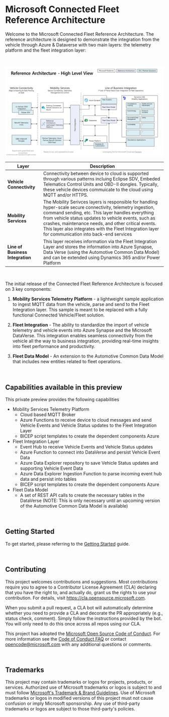 # Microsoft Connected Fleet Reference Architecture 
Welcome to the Microsoft Connected Fleet Reference Architecture.   The reference architecture is designed to demonstrate the integration from the vehicle through Azure & Dataverse with two main layers: the telemetry platform and the fleet integration layer:

<br/>

![](./docs/images//HighLevelArchitecture.png)

| Layer |  Description  |
|---|---|
| **Vehicle Connectivity**  | Connectivity between device to cloud is supported through various patterns incluing Eclipse SDV, Embeded Telematics Control Units and OBD-II dongles.   Typically, these vehicle devices commuicate to the cloud using MQTT and/or HTTPS.    |
| **Mobility Services**  | The Mobility Serivces layers is responsible for handling hyper-scale secure connectivity, telemetry ingestion, command sending, etc. This layer handles everything from vehicle status updates to vehicle events, such as crashes, maintenance needs, and other critical events.  This layer also integrates with the Fleet Integration layer for communication into back-end services  |
| **Line of Business Integration**  | This layer receives information via the Fleet Integration Layer and stores the information into Azure Synapse, Data Verse (using the Automotive Common Data Model) and can be extended using Dynamics 365 and/or Power Platform  |

<br/>

The initial release of the Connected Fleet Reference Architecture is focused on 3 key components:

1. **Mobility Services Telemetry Platform** - a lightweight sample application to ingest MQTT data from the vehicle, parse and send to the Fleet Integration layer.   This sample is meant to be replaced with a fully functional Connected Vehicle/Fleet solution.

1. **Fleet Integration** - The ability to standardize the import of vehicle telemetry and vehicle events into Azure Synapse and the Microsoft DataVerse. This integration enables seamless connectivity from the vehicle all the way to business integration, providing real-time insights into fleet performance and productivity.

1. **Fleet Data Model** - An extension to the Automotive Common Data Model that includes new entities related to fleet operations.

<br/>


## Capabilities available in this preview
This private preview provides the following capabilities
- Mobility Services Telemetry Platform 
    - Cloud based MQTT Broker 
    - Azure Functions to receive device to cloud messages and send Vehicle Events and Vehicle Status updates to the Fleet Integration Layer
    - BICEP script templates to create the dependent components Azure 
- Fleet Integration Layer
    - Event Hub to receive Vehicle Events and Vehicle Status updates
    - Azure Function to connect into DataVerse and persist Vehicle Event Data
    - Azure Data Explorer repository to save Vehicle Status updates and supporting Vehicle Event Data
    - Azure Data Explorer Ingestion Function to parse incoming event hub data and persist into tables
    - BICEP script templates to create the dependent components Azure 
- Fleet Data Model
    - A set of REST API calls to create the necessary tables in the DataVerse (NOTE: This is only necessary until an upcoming version of the Automotive Common Data Model is available)


<br/>

## Getting Started
To get started, please referring to the [Getting Started](./docs/GettingStarted.md) guide.


<br/>

## Contributing

This project welcomes contributions and suggestions.  Most contributions require you to agree to a
Contributor License Agreement (CLA) declaring that you have the right to, and actually do, grant us
the rights to use your contribution. For details, visit https://cla.opensource.microsoft.com.

When you submit a pull request, a CLA bot will automatically determine whether you need to provide
a CLA and decorate the PR appropriately (e.g., status check, comment). Simply follow the instructions
provided by the bot. You will only need to do this once across all repos using our CLA.

This project has adopted the [Microsoft Open Source Code of Conduct](https://opensource.microsoft.com/codeofconduct/).
For more information see the [Code of Conduct FAQ](https://opensource.microsoft.com/codeofconduct/faq/) or
contact [opencode@microsoft.com](mailto:opencode@microsoft.com) with any additional questions or comments.

<br />

## Trademarks

This project may contain trademarks or logos for projects, products, or services. Authorized use of Microsoft 
trademarks or logos is subject to and must follow 
[Microsoft's Trademark & Brand Guidelines](https://www.microsoft.com/en-us/legal/intellectualproperty/trademarks/usage/general).
Use of Microsoft trademarks or logos in modified versions of this project must not cause confusion or imply Microsoft sponsorship.
Any use of third-party trademarks or logos are subject to those third-party's policies.